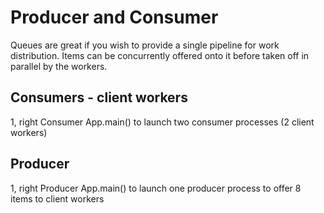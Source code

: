 # Producer and Consumer

Queues are great if you wish to provide a single pipeline for work distribution. 
Items can be concurrently offered onto it before taken off in parallel by the workers. 

## Consumers - client workers

1, right Consumer App.main() to launch two consumer processes (2 client workers)

## Producer

1, right Producer App.main() to launch one producer process to offer 8 items to client workers
